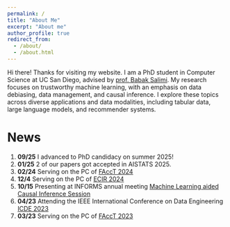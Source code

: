 ```yaml
---
permalink: /
title: "About Me"
excerpt: "About me"
author_profile: true
redirect_from: 
  - /about/
  - /about.html
---
```


Hi there! Thanks for visiting my website. I am a PhD student in Computer Science at UC San Diego, advised by [prof. Babak Salimi](https://bsalimi.github.io/).
My research focuses on trustworthy machine learning, with an emphasis on data debiasing, data management, and causal inference. I explore these topics across diverse applications and data modalities, including tabular data, large language models, and recommender systems.

News
======
1. **09/25** I advanced to PhD candidacy on summer 2025!
2. **01/25** 2 of our papers got accepted in AISTATS 2025.
4. **02/24** Serving on the PC of [FAccT 2024](https://facctconference.org/2024/)
5.  **12/4** Serving on the PC of [ECIR 2024](https://www.ecir2024.org/)
6.  **10/15** Presenting at INFORMS annual meeting [Machine Learning aided Causal Inference Session](https://drive.google.com/file/d/1-F3OWakb2hzUi-9lGyCOOJl7MF7DMs43/view?usp=sharing)
7. **04/23** Attending the IEEE International Conference on Data Engineering [ICDE 2023](https://icde2023.ics.uci.edu/) 
8. **03/23** Serving on the PC of [FAccT 2023](https://facctconference.org/index.html)
